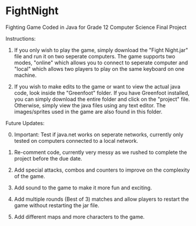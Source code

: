 # FightNight
Fighting Game Coded in Java for Grade 12 Computer Science Final Project

Instructions:

1. If you only wish to play the game, simply download the "Fight Night.jar" file and run it on two seperate computers. The game supports two modes, "online" which allows you to connect to seperate computer and "local" which allows two players to play on the same keyboard on one machine.

2. If you wish to make edits to the game or want to view the actual java code, look inside the "Greenfoot" folder. If you have Greenfoot installed, you can simply download the entire folder and click on the "project" file. Otherwise, simply view the java files using any text editor. The images/sprites used in the game are also found in this folder.

Future Updates:

0. Important: Test if java.net works on seperate networks, currently only tested on computers connected to a local network.

1. Re-comment code, currently very messy as we rushed to complete the project before the due date.
2. Add special attacks, combos and counters to improve on the complexity of the game.
3. Add sound to the game to make it more fun and exciting.
4. Add multiple rounds (Best of 3) matches and allow players to restart the game without restarting the jar file.
5. Add different maps and more characters to the game.
